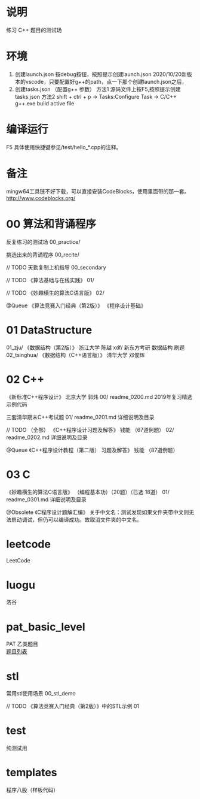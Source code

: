 # 说明
练习 C++ 题目的测试场

# 环境
1. 创建launch.json
   按debug按钮，按照提示创建launch.json
   2020/10/20新版本的vscode，只要配置好g++的path，点一下那个创建launch.json之后，
2. 创建tasks.json （配置g++ 参数）
   方法1 源码文件上按F5,按照提示创建tasks.json
   方法2 shift + ctrl + p -> Tasks:Configure Task -> C/C++ g++.exe build active file

# 编译运行
F5
具体使用快捷键参见/test/hello_*.cpp的注释。

# 备注
mingw64工具链不好下载，可以直接安装CodeBlocks，使用里面带的那一套。
http://www.codeblocks.org/


# 00 算法和背诵程序
反复练习的测试场
00_practice/

挑选出来的背诵程序
00_recite/

// TODO
天勤复制上机指导
00_secondary


// TODO
《算法基础与在线实践》
01/

// TODO
《妙趣横生的算法C语言版》
02/



@Queue
《算法竞赛入门经典（第2版）》
《程序设计基础》


# 01 DataStructure
01_zju/        《数据结构（第2版）》 浙江大学 陈越
xdf/        新东方考研 数据结构 刷题
02_tsinghua/   《数据结构（C++语言版）》 清华大学 邓俊辉



# 02 C++
《新标准C++程序设计》 北京大学 郭炜
00/ readme_0200.md 2019年复习精选示例代码


三套清华期末C++考试题
01/ readme_0201.md 详细说明及目录

// TODO （全部）
《C++程序设计习题及解答》 钱能 （67道例题）
02/ readme_0202.md 详细说明及目录

@Queue
《C++程序设计教程（第二版） 习题及解答》 钱能 （87道例题）

# 03 C
《妙趣横生的算法C语言版》 （编程基本功）（20题）（已选 18道）
01/ readme_0301.md 详细说明及目录

@Obsolete
《C程序设计题解汇编》
关于中文名：测试发现如果文件夹带中文则无法启动调试，但仍可以编译成功。故取消文件夹的中文名。


# leetcode
LeetCode


# luogu
洛谷


# pat_basic_level
PAT 乙类题目  
[题目列表](https://pintia.cn/problem-sets/994805260223102976/problems/type/7)

# stl
常用stl使用场景
00_stl_demo

// TODO
《算法竞赛入门经典（第2版）》中的STL示例
01

# test
纯测试用

# templates
程序八股（样板代码）